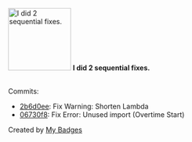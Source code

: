 <img src="https://my-badges.github.io/my-badges/fix-2.png" alt="I did 2 sequential fixes." title="I did 2 sequential fixes." width="128">
<strong>I did 2 sequential fixes.</strong>
<br><br>

Commits:

- <a href="https://github.com/man250001/MovieTickets/commit/2b6d0eec0965a2a6bf1a3ba3060404fb9e523ed9">2b6d0ee</a>: Fix Warning: Shorten Lambda
- <a href="https://github.com/man250001/MovieTickets/commit/06730f89346dc42591d7fd63bce2c835c621e2aa">06730f8</a>: Fix Error: Unused import (Overtime Start)


Created by <a href="https://github.com/my-badges/my-badges">My Badges</a>
